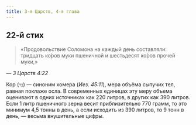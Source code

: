 ```yaml
---
title: 3-я Царств, 4-я глава
---
```


## 22-й стих

> «Продовольствие Соломона на каждый день составляли: тридцать ко́ров муки пшеничной
> и шестьдесят ко́ров прочей муки,»

— <cite>3 Царств 4:22</cite>

Кор (`כר`) — синоним хомера (<cite>Иез. 45:11</cite>), мера объёма сыпучих тел, равная поклаже осла.
В современных единицах эту меру объема оценивают в одних источниках как 220 литров,
в других как 390 литров. Если 1 литр пшеничного зерна весит приблизительно 770 грамм,
то это минимум 4,5 тонны в день, а если исходить из 390 литров,
то 9 тонн в день, — весьма внушительные цифры.
